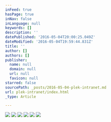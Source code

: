 ```yaml
---
inFeed: true
hasPage: true
inNav: false
inLanguage: null
keywords: []
description: ''
datePublished: '2016-05-04T20:00:25.049Z'
dateModified: '2016-05-04T19:59:44.831Z'
title: ''
author: []
authors: []
publisher:
  name: null
  domain: null
  url: null
  favicon: null
starred: false
sourcePath: _posts/2016-05-04-plek-intranet.md
url: plek-intranet/index.html
_type: Article

---
```

![](https://the-grid-user-content.s3-us-west-2.amazonaws.com/1cc82991-25f3-4c06-a0b1-bd46d3435a83.png)
![](https://the-grid-user-content.s3-us-west-2.amazonaws.com/ac1f96eb-c7ab-4fc2-a80c-a45d3d4b54f2.png)
![](https://the-grid-user-content.s3-us-west-2.amazonaws.com/79d66e41-2653-4f57-9e73-015d07e5dd81.png)
![](https://the-grid-user-content.s3-us-west-2.amazonaws.com/026a2212-3b47-4bfd-8c8e-d0b8d15ae61d.png)
![](https://the-grid-user-content.s3-us-west-2.amazonaws.com/c169bce5-5833-4798-a00c-278d3701c8c8.jpg)
![](https://the-grid-user-content.s3-us-west-2.amazonaws.com/dc1ac26d-a864-4d22-9d2f-a3351c5523bf.jpg)
